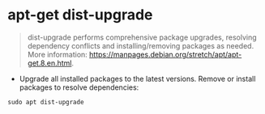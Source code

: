 # apt-get dist-upgrade

>dist-upgrade performs comprehensive package upgrades, resolving dependency conflicts and installing/removing packages as needed.
>More information: <https://manpages.debian.org/stretch/apt/apt-get.8.en.html>.

- Upgrade all installed packages to the latest versions. Remove or install packages to resolve dependencies:

`sudo apt dist-upgrade`
